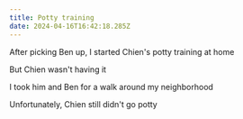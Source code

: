 ```yaml
---
title: Potty training
date: 2024-04-16T16:42:18.285Z
---
```


After picking Ben up, I started Chien's potty training at home

But Chien wasn't having it

I took him and Ben for a walk around my neighborhood

Unfortunately, Chien still didn't go potty
